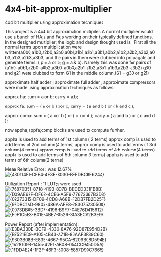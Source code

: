 # 4x4-bit-approx-multiplier
4x4 bit multiplier using approximation techniques

This project is a 4x4 bit approximation mutipiler. 
A normal multiplier would use a bunch of HA;s and FA;s working on their typically defined functions.
In the designed multiplier; the logic and design thought used is :
  First all the normal terms upon multiplication were written(a0b0,a1b0,a2b0,a3b0,a0b1,a1b1,a2b1,a3b1,a0b2,a1b2,a2b2,a3b2,a0b3,a1b3,a2b3,a3b3) and the pairs in them were clubbed into propagate and generate terms.
  ( p = a or b; g = a & b).
  Namely this was done for pairs of (a1b0-a0b1,a2b0-a0b2,a3b0-a0b3,a2b1-a1b2,a3b1-a1b3,a2b3-a3b2)
  g30 and g21 were clubbed to form G1 in the middle column.(G1 = g30 or g21)


approximate half adder ; approximate full adder ; approximate compressors were made using approximation techniques as follows:

approx ha:
    sum = a or b;
    carry = a.b;

approx fa:
     sum = ( a or b ) xor c;
     carry = ( a and b ) or ( b and c );

approx comp:
      sum = ( a xor b ) or ( c xor d );
      carry = ( a and b ) or ( c and d );  

now appha;appfa;comp blocks are used to compute further.

appha is used to add terms of 1st column ( 2 terms)
approx comp is used to add terms of 2nd column(4 terms)
approx comp is used to add terms of 3rd column(4 terms)
approx comp is used to add terms of 4th column(4 terms)
appfa is used to add terms of 5th column(3 terms)
appha is used to add terms of 6th column(2 terms)


Mean Relative Error : was 12.67%
![{430114F1-CFE4-4E3E-B030-BFEDBCBE6244}](https://github.com/user-attachments/assets/8c612cfa-a523-4324-bdd6-634359f58a28)

Utilization Report : 11 LUT;s were used 
![{76870B51-8718-4193-8D7B-BDDED331FB8B}](https://github.com/user-attachments/assets/4b05a205-e030-438d-a04c-4744ffe66b23)
![{D09AE62F-DF62-4CE6-A5F9-77673367B3D3}](https://github.com/user-attachments/assets/7a7a1107-6325-45af-9881-05933abb6750)
![{02273315-DF09-4CD8-A68B-F2DB7FB2D25F}](https://github.com/user-attachments/assets/4edc9803-8f35-4091-952d-4064077e6722)
![{97DBC1AD-9805-486A-AFE8-283075230500}](https://github.com/user-attachments/assets/12b23a4f-0328-499d-b833-9a59964320e1)
![{0073DB05-3BD7-4196-B9F7-C4E76D415612}](https://github.com/user-attachments/assets/b6dfe6aa-5542-4eb1-85f6-f5cc35ea917e)
![{F0F1C5E3-B01E-4BE7-8526-31A3ECA2B3E9}](https://github.com/user-attachments/assets/6c48383b-f4d2-4d62-875b-42e3fd36c80c)

Power Report (after implementation):
![{EBBA33DE-BCF9-4330-8A76-92D87E954D2B}](https://github.com/user-attachments/assets/9106315d-00bc-4fcb-8055-cd050bceab44)
![{B7521ED9-A105-4B43-A71B-86AAF3F39C60}](https://github.com/user-attachments/assets/43113947-44db-49a8-a054-5bc80fe37dc0)
![{9B03B0BB-E83E-4667-95CA-8209B08D594E}](https://github.com/user-attachments/assets/748ed091-03bc-415e-83a7-a3be67455124)
![{1A28109B-1455-42E1-AB08-054CC9450D5A}](https://github.com/user-attachments/assets/b6b10b90-c40a-4d24-8665-ed3e93fce8c5)
![{1FDD4E24-1F2F-46F3-8008-5857D90C7665}](https://github.com/user-attachments/assets/8f2f57ff-a94b-41b6-ac52-009ba4e9de69)














